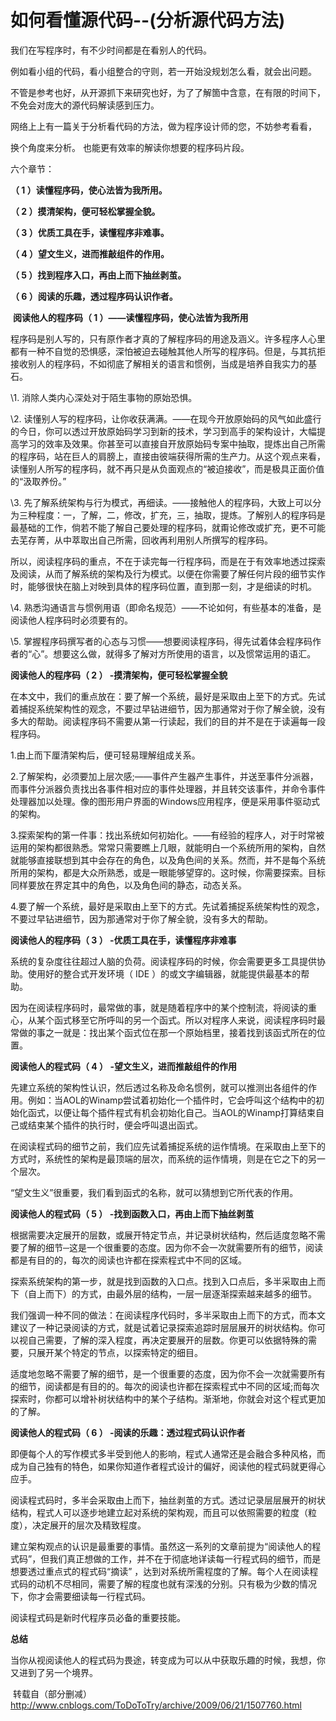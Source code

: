 # 如何看懂源代码--(分析源代码方法)

我们在写程序时，有不少时间都是在看别人的代码。

​    例如看小组的代码，看小组整合的守则，若一开始没规划怎么看，就会出问题。

不管是参考也好，从开源抓下来研究也好，为了了解箇中含意，在有限的时间下，不免会对庞大的源代码解读感到压力。

网络上上有一篇关于分析看代码的方法，做为程序设计师的您，不妨参考看看，

换个角度来分析。 也能更有效率的解读你想要的程序码片段。

六个章节：

**（ 1 ）读懂程序码，使心法皆为我所用。**

**（ 2 ）摸清架构，便可轻松掌握全貌。**

**（ 3 ）优质工具在手，读懂程序非难事。**

**（ 4 ）望文生义，进而推敲组件的作用。**

**（ 5 ）找到程序入口，再由上而下抽丝剥茧。**

**（ 6 ）阅读的乐趣，透过程序码认识作者。**

 

​    **阅读他人的程序码（ 1 ）——读懂程序码，使心法皆为我所用**

   程序码是别人写的，只有原作者才真的了解程序码的用途及涵义。许多程序人心里都有一种不自觉的恐惧感，深怕被迫去碰触其他人所写的程序码。但是，与其抗拒接收别人的程序码，不如彻底了解相关的语言和惯例，当成是培养自我实力的基石。

   \1. 消除人类内心深处对于陌生事物的原始恐惧。

   \2. 读懂别人写的程序码，让你收获满满。——在现今开放原始码的风气如此盛行的今日，你可以透过开放原始码学习到新的技术，学习到高手的架构设计，大幅提高学习的效率及效果。你甚至可以直接自开放原始码专案中抽取，提炼出自己所需的程序码，站在巨人的肩膀上，直接由彼端获得所需的生产力。从这个观点来看，读懂别人所写的程序码，就不再只是从负面观点的“被迫接收”，而是极具正面价值的“汲取养份。”

  \3. 先了解系统架构与行为模式，再细读。——接触他人的程序码，大致上可以分为三种程度：一，了解，二，修改，扩充，三，抽取，提炼。了解别人的程序码是最基础的工作，倘若不能了解自己要处理的程序码，就甭论修改或扩充，更不可能去芜存菁，从中萃取出自己所需，回收再利用别人所撰写的程序码。

所以，阅读程序码的重点，不在于读完每一行程序码，而是在于有效率地透过探索及阅读，从而了解系统的架构及行为模式。以便在你需要了解任何片段的细节实作时，能够很快在脑上对映到具体的程序码位置，直到那一刻，才是细读的时机。

  \4. 熟悉沟通语言与惯例用语（即命名规范）——不论如何，有些基本的准备，是阅读他人程序码时必须要有的。

  \5. 掌握程序码撰写者的心态与习惯——想要阅读程序码，得先试着体会程序码作者的“心”。想要这么做，就得多了解对方所使用的语言，以及惯常运用的语汇。

 

**阅读他人的程序码（ 2 ） -摸清架构，便可轻松掌握全貌**

​    在本文中，我们的重点放在：要了解一个系统，最好是采取由上至下的方式。先试着捕捉系统架构性的观念，不要过早钻进细节，因为那通常对于你了解全貌，没有多大的帮助。阅读程序码不需要从第一行读起，我们的目的并不是在于读遍每一段程序码。

   1.由上而下厘清架构后，便可轻易理解组成关系。

   2.了解架构，必须要加上层次感;——事件产生器产生事件，并送至事件分派器，而事件分派器负责找出各事件相对应的事件处理器，并且转交该事件，并命令事件处理器加以处理。像的图形用户界面的Windows应用程序，便是采用事件驱动式的架构。

   3.探索架构的第一件事：找出系统如何初始化。——有经验的程序人，对于时常被运用的架构都很熟悉。常常只需要瞧上几眼，就能明白一个系统所用的架构，自然就能够直接联想到其中会存在的角色，以及角色间的关系。然而，并不是每个系统所用的架构，都是大众所熟悉，或是一眼能够望穿的。这时候，你需要探索。目标同样要放在界定其中的角色，以及角色间的静态，动态关系。

   4.要了解一个系统，最好是采取由上至下的方式。先试着捕捉系统架构性的观念，不要过早钻进细节，因为那通常对于你了解全貌，没有多大的帮助。

 

**阅读他人的程序码（ 3 ） -优质工具在手，读懂程序非难事**

​    系统的复杂度往往超过人脑的负荷。阅读程序码的时候，你会需要更多工具提供协助。使用好的整合式开发环境（ IDE ）的或文字编辑器，就能提供最基本的帮助。

   因为在阅读程序码时，最常做的事，就是随着程序中的某个控制流，将阅读的重心，从某个函式移至它所呼叫的另一个函式。所以对程序人来说，阅读程序码时最常做的事之一就是：找出某个函式位在那一个原始档里，接着找到该函式所在的位置。

 

**阅读他人的程式码（ 4 ） -望文生义，进而推敲组件的作用**

​    先建立系统的架构性认识，然后透过名称及命名惯例，就可以推测出各组件的作用。例如：当AOL的Winamp尝试着初始化一个插件时，它会呼叫这个结构中的初始化函式，以便让每个插件程式有机会初始化自己。当AOL的Winamp打算结束自己或结束某个插件的执行时，便会呼叫退出函式。

​    在阅读程式码的细节之前，我们应先试着捕捉系统的运作情境。在采取由上至下的方式时，系统性的架构是最顶端的层次，而系统的运作情境，则是在它之下的另一个层次。

“望文生义”很重要，我们看到函式的名称，就可以猜想到它所代表的作用。

 

**阅读他人的程式码（ 5 ） -找到函数入口，再由上而下抽丝剥茧**

​    根据需要决定展开的层数，或展开特定节点，并记录树状结构，然后适度忽略不需要了解的细节─这是一个很重要的态度。因为你不会一次就需要所有的细节，阅读都是有目的的，每次的阅读也许都在探索程式中不同的区域。

探索系统架构的第一步，就是找到函数的入口点。找到入口点后，多半采取由上而下（自上而下）的方式，由最外层的结构，一层一层逐渐探索越来越多的细节。

​    我们强调一种不同的做法：在阅读程序代码时，多半采取由上而下的方式，而本文建议了一种记录阅读的方式，就是试着记录探索追踪时层层展开的树状结构。你可以视自己需要，了解的深入程度，再决定要展开的层数。你更可以依据特殊的需要，只展开某个特定的节点，以探索特定的细目。

   适度地忽略不需要了解的细节，是一个很重要的态度，因为你不会一次就需要所有的细节，阅读都是有目的的。每次的阅读也许都在探索程式中不同的区域;而每次探索时，你都可以增补树状结构中的某个子结构。渐渐地，你就会对这个程式更加的了解。

 

**阅读他人的程式码（ 6 ） -阅读的乐趣：透过程式码认识作者**

​    即便每个人的写作模式多半受到他人的影响，程式人通常还是会融合多种风格，而成为自己独有的特色，如果你知道作者程式设计的偏好，阅读他的程式码就更得心应手。

​    阅读程式码时，多半会采取由上而下，抽丝剥茧的方式。透过记录层层展开的树状结构，程式人可以逐步地建立起对系统的架构观，而且可以依照需要的粒度（粒度），决定展开的层次及精致程度。

​    建立架构观点的认识是最重要的事情。虽然这一系列的文章前提为“阅读他人的程式码”，但我们真正想做的工作，并不在于彻底地详读每一行程式码的细节，而是想要透过重点式的程式码“摘读” ，达到对系统所需程度的了解。每个人在阅读程式码的动机不尽相同，需要了解的程度也就有深浅的分别。只有极为少数的情况下，你才会需要细读每一行程式码。

阅读程式码是新时代程序员必备的重要技能。

 

**总结**

​    当你从视阅读他人的程式码为畏途，转变成为可以从中获取乐趣的时候，我想，你又进到了另一个境界。

​    转载自（部分删减）http://www.cnblogs.com/ToDoToTry/archive/2009/06/21/1507760.html